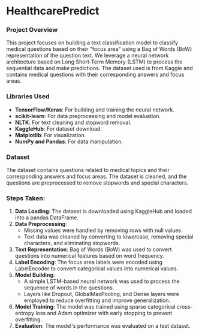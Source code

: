 # HealthcarePredict

### Project Overview
This project focuses on building a text classification model to classify medical questions based on their "focus area" using a Bag of Words (BoW) representation of the question text. We leverage a neural network architecture based on Long Short-Term Memory (LSTM) to process the sequential data and make predictions. The dataset used is from Kaggle and contains medical questions with their corresponding answers and focus areas.

### Libraries Used
- **TensorFlow/Keras**: For building and training the neural network.
- **scikit-learn**: For data preprocessing and model evaluation.
- **NLTK**: For text cleaning and stopword removal.
- **KaggleHub**: For dataset download.
- **Matplotlib**: For visualization.
- **NumPy and Pandas**: For data manipulation.

### Dataset
The dataset contains questions related to medical topics and their corresponding answers and focus areas. The dataset is cleaned, and the questions are preprocessed to remove stopwords and special characters.

### Steps Taken:
1. **Data Loading**: The dataset is downloaded using KaggleHub and loaded into a pandas DataFrame.
2. **Data Preprocessing**:
   - Missing values were handled by removing rows with null values.
   - Text data was cleaned by converting to lowercase, removing special characters, and eliminating stopwords.
3. **Text Representation**: Bag of Words (BoW) was used to convert questions into numerical features based on word frequency.
4. **Label Encoding**: The focus area labels were encoded using LabelEncoder to convert categorical values into numerical values.
5. **Model Building**:
   - A simple LSTM-based neural network was used to process the sequence of words in the questions.
   - Layers like Dropout, GlobalMaxPooling, and Dense layers were employed to reduce overfitting and improve generalization.
6. **Model Training**: The model was trained using sparse categorical cross-entropy loss and Adam optimizer with early stopping to prevent overfitting.
7. **Evaluation**: The model's performance was evaluated on a test dataset.

